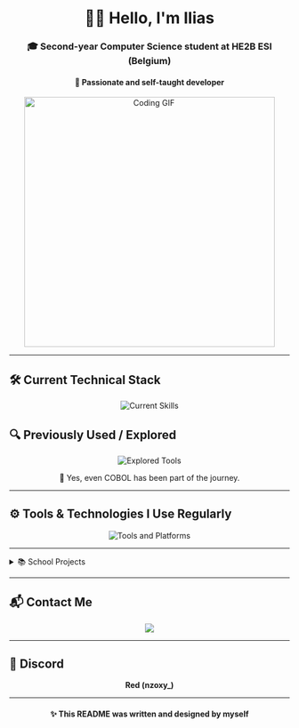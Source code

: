<h1 align="center">👨‍💻 Hello, I'm Ilias</h1>

<h3 align="center">🎓 Second-year Computer Science student at HE2B ESI (Belgium)</h3>
<h4 align="center">🧠 Passionate and self-taught developer</h4>

<p align="center">
  <img src="https://media4.giphy.com/media/v1.Y2lkPTc5MGI3NjExNHFoN2F1eTM1ZjY5NWYyMDhyYmZ2cGVjamp6aXdvMGZuaDcwMTgxZSZlcD12MV9pbnRlcm5hbF9naWZfYnlfaWQmY3Q9Zw/ZYZEFjLzOV3fq/giphy.gif" width="450" alt="Coding GIF" />
</p>

---

## 🛠️ Current Technical Stack

<p align="center">
  <img src="https://skillicons.dev/icons?i=html,css,js,java,python" alt="Current Skills" />
</p>

## 🔍 Previously Used / Explored

<p align="center">
  <img src="https://skillicons.dev/icons?i=php,arduino,blender,cs,figma" alt="Explored Tools" />
</p>

<p align="center">
  💾 Yes, even COBOL has been part of the journey.
</p>

---

## ⚙️ Tools & Technologies I Use Regularly

<p align="center">
  <img src="https://skillicons.dev/icons?i=discord,gmail,git,gitlab,github,idea,notion,pr,vscode" alt="Tools and Platforms" />
</p>

---

<details>
<summary>📚 School Projects</summary>

<br/>

<p align="center">
  <a href="https://mytube-ui-clone.netlify.app" target="_blank">📁 Project 1 – YouTube Clone (HTML/CSS/JS)</a><br/>
  <a href="#" target="_blank">📁 Project 2 – ....</a><br/>
  <a href="#" target="_blank">📁 Project 3 – ....</a>
</p>

</details>

---

## 📬 Contact Me

<p align="center">
  <a href="mailto:rayanelhajjami86@gmail.com">
    <img src="https://img.shields.io/badge/Gmail-D14836?logo=gmail&logoColor=white" />
  </a>
</p>

---

## 💬 Discord
<p align="center">
  <b>Red (nzoxy_)</b><br>
</p>

---

<h4 align="center">✨ This README was written and designed by myself </h4>

